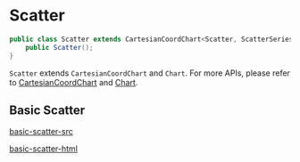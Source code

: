 # Scatter

```java
public class Scatter extends CartesianCoordChart<Scatter, ScatterSeries> {
    public Scatter();
}
```

`Scatter` extends `CartesianCoordChart` and `Chart`. For more APIs, please refer to [CartesianCoordChart](cartesian-coord-chart) and [Chart](chart).

## Basic Scatter

[basic-scatter-src](_media/scatter/basic-scatter-src.md ':include')

[basic-scatter-html](_media/scatter/basic-scatter.html ':include :type=iframe')
